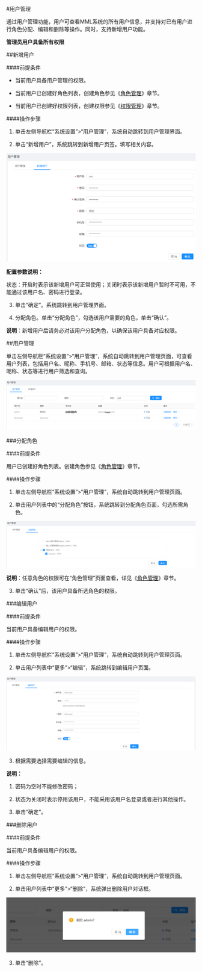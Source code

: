 #用户管理

通过用户管理功能，用户可查看MML系统的所有用户信息，并支持对已有用户进行角色分配、编辑和删除等操作。同时，支持新增用户功能。

**管理员用户具备所有权限**

##新增用户

####前提条件

* 当前用户具备用户管理的权限。

* 当前用户已创建好角色列表，创建角色参见《[角色管理](/user_guide/system_settings/role.md)》章节。

* 当前用户已创建好权限列表，创建权限参见《[权限管理](/user_guide/system_settings/authority.md)》章节。

####操作步骤

1. 单击左侧导航栏“系统设置”>“用户管理”，系统自动跳转到用户管理界面。

2. 单击“新增用户”，系统跳转到新增用户页签。填写相关内容。

  ![](/user_guide/fig/6_05.png)

  **配置参数说明：**
  
  状态：开启时表示该新增用户可正常使用；关闭时表示该新增用户暂时不可用，不能通过该用户名、密码进行登录。

3. 单击“确定”。系统跳转到用户管理界面。

4. 分配角色。单击“分配角色”，勾选该用户需要的角色，单击“确认”。

  **说明**：新增用户后请务必对该用户分配角色，以确保该用户具备对应权限。

##用户管理

单击左侧导航栏“系统设置”>“用户管理”，系统自动跳转到用户管理页面，可查看用户列表，包括用户名、昵称、手机号、邮箱、状态等信息。用户可根据用户名、昵称、状态等进行用户筛选和查询。

![](/user_guide/fig/6_01.png)

###分配角色

####前提条件

用户已创建好角色列表。创建角色参见《[角色管理](/user_guide/system_settings/role.md)》章节。

####操作步骤

1. 单击左侧导航栏“系统设置”>“用户管理”，系统自动跳转到用户管理页面。

2. 单击用户列表中的“分配角色”按钮，系统跳转到分配角色页面，勾选所需角色。

  ![](/user_guide/fig/6_02.png)
  
  **说明**：任意角色的权限可在“角色管理”页面查看，详见《[角色管理](/user_guide/system_settings/role.md)》章节。

3. 单击“确认”后，该用户具备所选角色的权限。

###编辑用户

####前提条件

当前用户具备编辑用户的权限。

####操作步骤

1. 单击左侧导航栏“系统设置”>“用户管理”，系统自动跳转到用户管理页面。

2. 单击用户列表中“更多”>“编辑”，系统跳转到编辑用户页面。

  ![](/user_guide/fig/6_03.png)

3. 根据需要选择需要编辑的信息。

  **说明：**

  1. 密码为空时不能修改密码；

  2. 状态为关闭时表示停用该用户，不能采用该用户名登录或者进行其他操作。

4. 单击“确定”。

###删除用户

####前提条件

当前用户具备编辑用户的权限。

####操作步骤

1. 单击左侧导航栏“系统设置”>“用户管理”，系统自动跳转到用户管理页面。

2. 单击用户列表中“更多”>“删除”，系统弹出删除用户对话框。

  ![](/user_guide/fig/6_04.png)
  
3. 单击“删除”。








